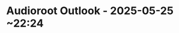 <!-- filepath: /home/es/lab/tmp/dev/2025-05-25-2224_audioroot_outlook.md -->
<!--
#######################################################################
# Development Outlook - Audio Root Configuration Analysis
#######################################################################
# File: /home/es/lab/tmp/dev/2025-05-25-2224_audioroot_outlook.md
# Description: Development notes and outlook documentation regarding
#              audio root configuration, troubleshooting procedures,
#              and system integration analysis.
#
# Session Context:
#   Analysis and documentation of audio root configuration challenges,
#   system integration requirements, and planned development approach
#   for audio subsystem management.
#
# Technical Scope:
#   - Audio root configuration analysis
#   - System integration troubleshooting
#   - Configuration management procedures
#   - Development workflow optimization
#
# Target Audience:
#   Audio system developers, infrastructure engineers, and technical
#   specialists working on multimedia configuration and integration
#   within the lab environment infrastructure.
#######################################################################
-->

# Audioroot Outlook - 2025-05-25 ~22:24